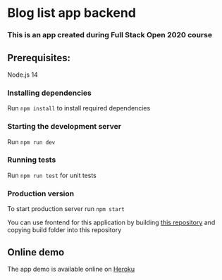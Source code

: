 # Blog list app backend

### This is an app created during Full Stack Open 2020 course

## Prerequisites:

Node.js 14

### Installing dependencies

Run `npm install` to install required dependencies

### Starting the development server

Run `npm run dev`

### Running tests

Run `npm run test` for unit tests

### Production version

To start production server run `npm start`

You can use frontend for this application by building [this repository](https://github.com/majkelmichel/blog_list_frontend) and copying build folder into this repository

## Online demo

The app demo is available online on [Heroku](https://thawing-bastion-79446.herokuapp.com/)